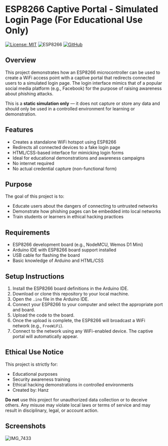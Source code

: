 # ESP8266 Captive Portal - Simulated Login Page (For Educational Use Only)
[![License: MIT](https://img.shields.io/badge/License-MIT-yellow.svg)](https://opensource.org/licenses/MIT)
![ESP8266](https://img.shields.io/badge/Board-ESP8266-blue)
[![GitHub](https://img.shields.io/badge/GitHub-%40mwamwam-black?style=flat&logo=github&logoColor=white)](https://github.com/mwamwam)
## Overview

This project demonstrates how an ESP8266 microcontroller can be used to create a WiFi access point with a captive portal that redirects connected users to a simulated login page. The login interface mimics that of a popular social media platform (e.g., Facebook) for the purpose of raising awareness about phishing attacks.

This is a **static simulation only** — it does not capture or store any data and should only be used in a controlled environment for learning or demonstration.

## Features

- Creates a standalone WiFi hotspot using ESP8266
- Redirects all connected devices to a fake login page
- HTML/CSS-based interface for mimicking login forms
- Ideal for educational demonstrations and awareness campaigns
- No internet required
- No actual credential capture (non-functional form)

## Purpose

The goal of this project is to:

- Educate users about the dangers of connecting to untrusted networks
- Demonstrate how phishing pages can be embedded into local networks
- Train students or learners in ethical hacking practices

## Requirements

- ESP8266 development board (e.g., NodeMCU, Wemos D1 Mini)
- Arduino IDE with ESP8266 board support installed
- USB cable for flashing the board
- Basic knowledge of Arduino and HTML/CSS

## Setup Instructions

1. Install the ESP8266 board definitions in the Arduino IDE.
2. Download or clone this repository to your local machine.
3. Open the `.ino` file in the Arduino IDE.
4. Connect your ESP8266 to your computer and select the appropriate port and board.
5. Upload the code to the board.
6. Once the upload is complete, the ESP8266 will broadcast a WiFi network (e.g., `FreeWiFi`).
7. Connect to the network using any WiFi-enabled device. The captive portal will automatically appear.

## Ethical Use Notice

This project is strictly for:

- Educational purposes
- Security awareness training
- Ethical hacking demonstrations in controlled environments
- Created by: Hanz

**Do not** use this project for unauthorized data collection or to deceive others. Any misuse may violate local laws or terms of service and may result in disciplinary, legal, or account action.

## Screenshots

![IMG_7433](https://user-images.githubusercontent.com/90843849/182632888-85cddc0d-72e5-4fdf-b7b9-577df79ae4fc.PNG)

